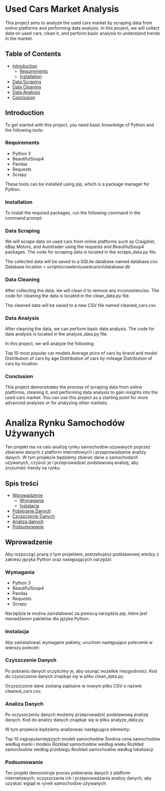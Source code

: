 # Used Cars Market Analysis

This project aims to analyze the used cars market by scraping data from online platforms and performing data analysis. In this project, we will collect data on used cars, clean it, and perform basic analysis to understand trends in the market.

## Table of Contents

- [Introduction](#introduction)
  - [Requirements](#requirements)
  - [Installation](#installation)
- [Data Scraping](#data-scraping)
- [Data Cleaning](#data-cleaning)
- [Data Analysis](#data-analysis)
- [Conclusion](#conclusion)

## Introduction

To get started with this project, you need basic knowledge of Python and the following tools:

### Requirements

- Python 3
- BeautifulSoup4
- Pandas
- Requests
- Scrapy

These tools can be installed using pip, which is a package manager for Python.

### Installation

To install the required packages, run the following command in the command prompt:


### Data Scraping

We will scrape data on used cars from online platforms such as Craigslist, eBay Motors, and Autotrader using the requests and BeautifulSoup4 packages. The code for scraping data is located in the scrape_data.py file.

The collected data will be saved to a SQLite database named database.csv.
Database location = scripts\crawlers\usedcarsni\database.db

### Data Cleaning

After collecting the data, we will clean it to remove any inconsistencies. The code for cleaning the data is located in the clean_data.py file.

The cleaned data will be saved to a new CSV file named cleaned_cars.csv.

### Data Analysis

After cleaning the data, we can perform basic data analysis. The code for data analysis is located in the analyze_data.py file.

In this project, we will analyze the following:

Top 10 most popular car models
Average price of cars by brand and model
Distribution of cars by age
Distribution of cars by mileage
Distribution of cars by location

### Conclusion

This project demonstrates the process of scraping data from online platforms, cleaning it, and performing data analysis to gain insights into the used cars market. You can use this project as a starting point for more advanced analyses or for analyzing other markets.


# Analiza Rynku Samochodów Używanych

Ten projekt ma na celu analizę rynku samochodów używanych poprzez zbieranie danych z platform internetowych i przeprowadzenie analizy danych. W tym projekcie będziemy zbierać dane o samochodach używanych, czyścić je i przeprowadzać podstawową analizę, aby zrozumieć trendy na rynku.

## Spis treści

- [Wprowadzenie](#wprowadzenie)
  - [Wymagania](#wymagania)
  - [Instalacja](#instalacja)
- [Pobieranie Danych](#pobieranie-danych)
- [Czyszczenie Danych](#czyszczenie-danych)
- [Analiza danych](#analiza-danych)
- [Podsumowanie](#podsumowanie)

## Wprowadzenie

Aby rozpocząć pracę z tym projektem, potrzebujesz podstawowej wiedzy z zakresu języka Python oraz następujących narzędzi:

### Wymagania

- Python 3
- BeautifulSoup4
- Pandas
- Requests
- Scrapy

Narzędzia te można zainstalować za pomocą narzędzia pip, które jest menadżerem pakietów dla języka Python.

### Instalacja

Aby zainstalować wymagane pakiety, uruchom następujące polecenie w wierszu poleceń:


### Czyszczenie Danych

Po pobraniu danych oczyścimy je, aby usunąć wszelkie niezgodności. Kod do czyszczenia danych znajduje się w pliku clean_data.py.

Oczyszczone dane zostaną zapisane w nowym pliku CSV o nazwie cleaned_cars.csv.

### Analiza Danych

Po oczyszczeniu danych możemy przeprowadzić podstawową analizę danych. Kod do analizy danych znajduje się w pliku analyze_data.py.

W tym projekcie będziemy analizować następujące elementy:

Top 10 najpopularniejszych modeli samochodów
Średnia cena samochodów według marki i modelu
Rozkład samochodów według wieku
Rozkład samochodów według przebiegu
Rozkład samochodów według lokalizacji

### Podsumowanie

Ten projekt demonstruje proces pobierania danych z platform internetowych, oczyszczania ich i przeprowadzania analizy danych, aby uzyskać wgląd w rynek samochodów używanych. 